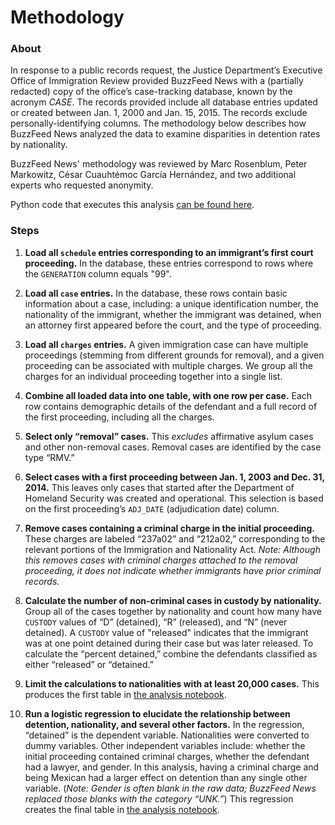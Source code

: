# Methodology

### About

In response to a public records request, the Justice Department’s Executive Office of Immigration Review provided BuzzFeed News with a (partially redacted) copy of the office’s case-tracking database, known by the acronym *CASE*. The records provided include all database entries updated or created between Jan. 1, 2000 and Jan. 15, 2015. The records exclude personally-identifying columns. The methodology below describes how BuzzFeed News analyzed the data to examine disparities in detention rates by nationality. 

BuzzFeed News' methodology was reviewed by Marc Rosenblum, Peter Markowitz, César Cuauhtémoc García Hernández, and two additional experts who requested anonymity. 

Python code that executes this analysis [can be found here](notebooks/detention-by-nationality-analysis.ipynb).

### Steps

1. **Load all `schedule` entries corresponding to an immigrant’s first court proceeding.** In the database, these entries correspond to rows where the `GENERATION` column equals "99".

2. **Load all `case` entries.** In the database, these rows contain basic information about a case, including: a unique identification number, the nationality of the immigrant, whether the immigrant was detained, when an attorney first appeared before the court, and the type of proceeding.

3. **Load all `charges` entries.** A given immigration case can have multiple proceedings (stemming from different grounds for removal), and a given proceeding can be associated with multiple charges. We group all the charges for an individual proceeding together into a single list.

4. **Combine all loaded data into one table, with one row per case.** Each row contains demographic details of the defendant and a full record of the first proceeding, including all the charges.

5. **Select only “removal” cases.** This *excludes* affirmative asylum cases and other non-removal cases. Removal cases are identified by the case type “RMV.”

6. **Select cases with a first proceeding between Jan. 1, 2003 and Dec. 31, 2014.** This leaves only cases that started after the Department of Homeland Security was created and operational. This selection is based on the first proceeding’s  `ADJ_DATE` (adjudication date) column.

7. **Remove cases containing a criminal charge in the initial proceeding.** These charges are labeled “237a02” and “212a02,” corresponding to the relevant portions of the Immigration and Nationality Act. *Note: Although this removes cases with criminal charges attached to the removal proceeding, it does not indicate whether immigrants have prior criminal records.*

8. **Calculate the number of non-criminal cases in custody by nationality.** Group all of the cases together by nationality and count how many have `CUSTODY` values of  “D” (detained), “R” (released), and “N” (never detained). A `CUSTODY` value of "released" indicates that the immigrant was at one point detained during their case but was later released. To calculate the “percent detained,” combine the defendants classified as either “released” or “detained.”

9. **Limit the calculations to nationalities with at least 20,000 cases.** This produces the first table in [the analysis notebook](notebooks/detention-by-nationality-analysis.ipynb).

10. **Run a logistic regression to elucidate the relationship between detention, nationality, and several other factors.** In the regression, “detained” is the dependent variable. Nationalities were converted to dummy variables. Other independent variables include: whether the initial proceeding contained criminal charges, whether the defendant had a lawyer, and gender. In this analysis, having a criminal charge and being Mexican had a larger effect on detention than any single other variable. (*Note: Gender is often blank in the raw data; BuzzFeed News replaced those blanks with the category “UNK.”*) This regression creates the final table in [the analysis notebook](notebooks/detention-by-nationality-analysis.ipynb).
